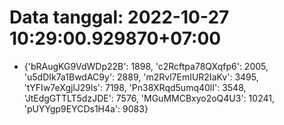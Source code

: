 # Data tanggal: 2022-10-27 10:29:00.929870+07:00

* {'bRAugKG9VdWDp22B': 1898, 'c2Rcftpa78QXqfp6': 2005, 'u5dDIk7a1BwdAC9y': 2889, 'm2Rvl7EmIUR2IaKv': 3495, 'tYFIw7eXgjlJ29ls': 7198, 'Pn38XRqd5umq40lI': 3548, 'JtEdgGTTLT5dzJDE': 7576, 'MGuMMCBxyo2oQ4U3': 10241, 'pUYYgp9EYCDs1H4a': 9083}
